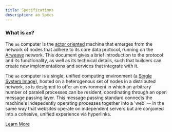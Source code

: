 ```yaml
---
title: Specifications
description: ao Specs
---
```


### What is `ao`?

The `ao` computer is the [actor oriented](https://en.wikipedia.org/wiki/Actor_model) machine that emerges from the network of nodes that adhere to its core data protocol, running on the [Arweave](https://arweave.org) network. This document gives a brief introduction to the protocol and its functionality, as well as its technical details, such that builders can create new implementations and services that integrate with it.

The `ao` computer is a single, unified computing environment (a [Single System Image](https://en.wikipedia.org/wiki/Single_system_image)), hosted on a heterogenous set of nodes in a distributed network. `ao` is designed to offer an environment in which an arbitrary number of paralell processes can be resident, coordinating through an open message passing layer. This message passing standard connects the machine's indepedently operating processes together into a 'web' -- in the same way that websites operate on independent servers but are conjoined into a cohesive, unified experience via hyperlinks.

[Learn More](https://ao.g8way.io/specs)
